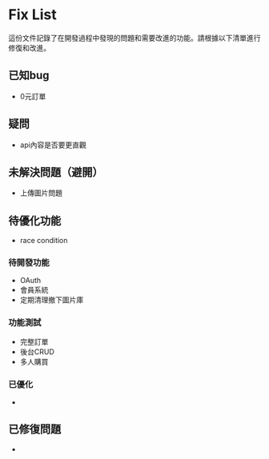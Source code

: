 # Fix List

這份文件記錄了在開發過程中發現的問題和需要改進的功能。請根據以下清單進行修復和改進。

## 已知bug
   - 0元訂單

## 疑問
   - api內容是否要更直觀

## 未解決問題（避開）
   - 上傳圖片問題

## 待優化功能
   - race condition

### 待開發功能
   - OAuth
   - 會員系統
   - 定期清理撤下圖片庫

### 功能測試
   - 完整訂單
   - 後台CRUD
   - 多人購買

### 已優化
   - 

## 已修復問題
   - 